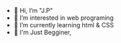- 👋 Hi, I’m "J.P"
- 👀 I’m interested in web programing
- 🌱 I’m currently learning html & CSS
- 🌱 I'm Just Begginer, 

<!---
juang1407/juang1407 is a ✨ special ✨ repository because its `README.md` (this file) appears on your GitHub profile.
You can click the Preview link to take a look at your changes.
--->
